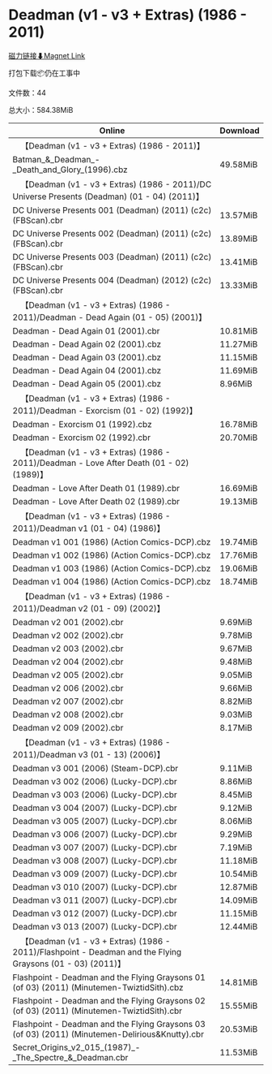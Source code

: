 # Deadman (v1 - v3 + Extras) (1986 - 2011)

[磁力链接⬇Magnet Link](magnet:?xt=urn:btih:ee410b3ad6958be21372b05bf2a63c0d91c03bd7&dn=Deadman%20%28v1%20-%20v3%20%2B%20Extras%29%20%281986%20-%202011%29)

打包下载📦仍在工事中

文件数：44

总大小：584.38MiB

Online | Download
--- | ---
&emsp;【Deadman (v1 - v3 + Extras) (1986 - 2011)】 | 
Batman\_&\_Deadman\_-\_Death\_and\_Glory\_(1996).cbz | 49.58MiB
&emsp;【Deadman (v1 - v3 + Extras) (1986 - 2011)/DC Universe Presents (Deadman) (01 - 04) (2011)】 | 
DC Universe Presents 001 (Deadman) (2011) (c2c) (FBScan).cbr | 13.57MiB
DC Universe Presents 002 (Deadman) (2011) (c2c) (FBScan).cbr | 13.89MiB
DC Universe Presents 003 (Deadman) (2011) (c2c) (FBScan).cbr | 13.41MiB
DC Universe Presents 004 (Deadman) (2012) (c2c) (FBScan).cbr | 13.33MiB
&emsp;【Deadman (v1 - v3 + Extras) (1986 - 2011)/Deadman - Dead Again (01 - 05) (2001)】 | 
Deadman - Dead Again 01 (2001).cbr | 10.81MiB
Deadman - Dead Again 02 (2001).cbz | 11.27MiB
Deadman - Dead Again 03 (2001).cbz | 11.15MiB
Deadman - Dead Again 04 (2001).cbz | 11.69MiB
Deadman - Dead Again 05 (2001).cbz | 8.96MiB
&emsp;【Deadman (v1 - v3 + Extras) (1986 - 2011)/Deadman - Exorcism (01 - 02) (1992)】 | 
Deadman - Exorcism 01 (1992).cbz | 16.78MiB
Deadman - Exorcism 02 (1992).cbr | 20.70MiB
&emsp;【Deadman (v1 - v3 + Extras) (1986 - 2011)/Deadman - Love After Death (01 - 02) (1989)】 | 
Deadman - Love After Death 01 (1989).cbr | 16.69MiB
Deadman - Love After Death 02 (1989).cbr | 19.13MiB
&emsp;【Deadman (v1 - v3 + Extras) (1986 - 2011)/Deadman v1 (01 - 04) (1986)】 | 
Deadman v1 001 (1986) (Action Comics-DCP).cbz | 19.74MiB
Deadman v1 002 (1986) (Action Comics-DCP).cbz | 17.76MiB
Deadman v1 003 (1986) (Action Comics-DCP).cbz | 19.06MiB
Deadman v1 004 (1986) (Action Comics-DCP).cbz | 18.74MiB
&emsp;【Deadman (v1 - v3 + Extras) (1986 - 2011)/Deadman v2 (01 - 09) (2002)】 | 
Deadman v2 001 (2002).cbr | 9.69MiB
Deadman v2 002 (2002).cbr | 9.78MiB
Deadman v2 003 (2002).cbr | 9.67MiB
Deadman v2 004 (2002).cbr | 9.48MiB
Deadman v2 005 (2002).cbr | 9.05MiB
Deadman v2 006 (2002).cbr | 9.66MiB
Deadman v2 007 (2002).cbr | 8.82MiB
Deadman v2 008 (2002).cbr | 9.03MiB
Deadman v2 009 (2002).cbr | 8.17MiB
&emsp;【Deadman (v1 - v3 + Extras) (1986 - 2011)/Deadman v3 (01 - 13) (2006)】 | 
Deadman v3 001 (2006) (Steam-DCP).cbr | 9.11MiB
Deadman v3 002 (2006) (Lucky-DCP).cbr | 8.86MiB
Deadman v3 003 (2006) (Lucky-DCP).cbr | 8.45MiB
Deadman v3 004 (2007) (Lucky-DCP).cbr | 9.12MiB
Deadman v3 005 (2007) (Lucky-DCP).cbr | 8.06MiB
Deadman v3 006 (2007) (Lucky-DCP).cbr | 9.29MiB
Deadman v3 007 (2007) (Lucky-DCP).cbr | 7.19MiB
Deadman v3 008 (2007) (Lucky-DCP).cbr | 11.18MiB
Deadman v3 009 (2007) (Lucky-DCP).cbr | 10.54MiB
Deadman v3 010 (2007) (Lucky-DCP).cbr | 12.87MiB
Deadman v3 011 (2007) (Lucky-DCP).cbr | 14.09MiB
Deadman v3 012 (2007) (Lucky-DCP).cbr | 11.15MiB
Deadman v3 013 (2007) (Lucky-DCP).cbr | 12.44MiB
&emsp;【Deadman (v1 - v3 + Extras) (1986 - 2011)/Flashpoint - Deadman and the Flying Graysons (01 - 03) (2011)】 | 
Flashpoint - Deadman and the Flying Graysons 01 (of 03) (2011) (Minutemen-TwiztidSith).cbz | 14.81MiB
Flashpoint - Deadman and the Flying Graysons 02 (of 03) (2011) (Minutemen-TwiztidSith).cbr | 15.55MiB
Flashpoint - Deadman and the Flying Graysons 03 (of 03) (2011) (Minutemen-Delirious&Knutty).cbr | 20.53MiB
Secret\_Origins\_v2\_015\_(1987)\_-\_The\_Spectre\_&\_Deadman.cbr | 11.53MiB